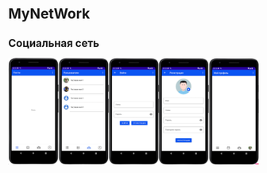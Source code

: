 # MyNetWork
## Социальная сеть
![Image alt](https://github.com/EugeneKhomitskiy/MyNetWork/blob/master/Screenshots/Снимок%20экрана%202022-04-03%20в%2023.35.13.png)
